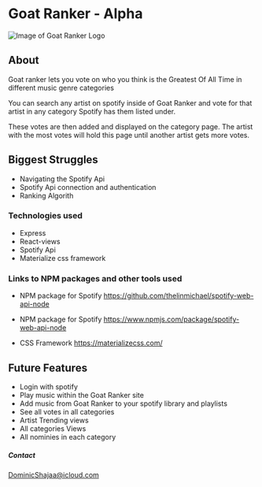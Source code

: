 # Goat Ranker - Alpha

![Image of  Goat Ranker Logo](https://dominiccobb.herokuapp.com/img/goat-logo-trans.png)

## About

Goat ranker lets you vote on who you think is the Greatest Of All Time in different music genre categories

You can search any artist on spotify inside of Goat Ranker and vote for that artist in any category Spotify has them listed under.

These votes are then added and displayed on the category page. The artist with the most votes will hold this page until another artist gets more votes.

## Biggest Struggles

- Navigating the Spotify Api
- Spotify Api connection and authentication
- Ranking Algorith

### Technologies used

- Express
- React-views
- Spotify Api
- Materialize css framework

### Links to NPM packages and other tools used

- NPM package for Spotify https://github.com/thelinmichael/spotify-web-api-node

- NPM package for Spotify https://www.npmjs.com/package/spotify-web-api-node

- CSS Framework https://materializecss.com/

## Future Features

- Login with spotify
- Play music within the Goat Ranker site
- Add music from Goat Ranker to your spotify library and playlists
- See all votes in all categories
- Artist Trending views
- All categories Views
- All nominies in each category

##### Contact

DominicShajaa@icloud.com

